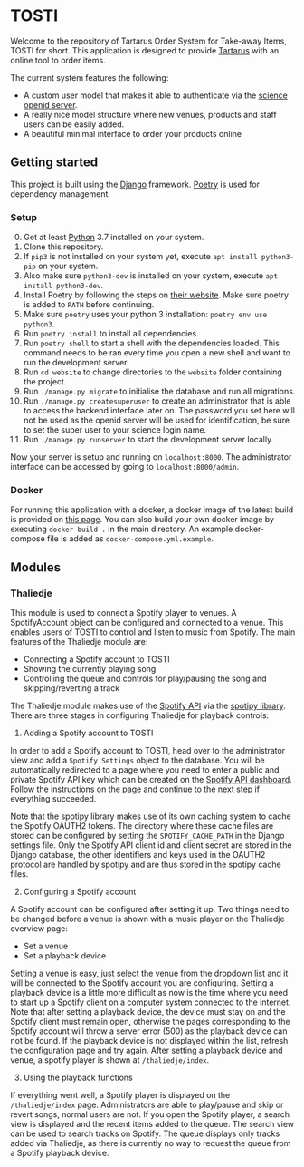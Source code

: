 # TOSTI

Welcome to the repository of Tartarus Order System for Take-away Items, TOSTI for short. This application is designed to provide [Tartarus](https://tartarus.science.ru.nl) with an online tool to order items.

The current system features the following:

- A custom user model that makes it able to authenticate via the [science openid server](https://openid.science.ru.nl).
- A really nice model structure where new venues, products and staff users can be easily added.
- A beautiful minimal interface to order your products online

## Getting started

This project is built using the [Django](https://github.com/django/django) framework. [Poetry](https://python-poetry.org) is used for dependency management.

### Setup

0. Get at least [Python](https://www.python.org) 3.7 installed on your system.
1. Clone this repository.
2. If ```pip3``` is not installed on your system yet, execute ```apt install python3-pip``` on your system.
3. Also make sure ```python3-dev``` is installed on your system, execute ```apt install python3-dev```.
4. Install Poetry by following the steps on [their website](https://python-poetry.org/docs/#installation). Make sure poetry is added to ```PATH``` before continuing.
5. Make sure `poetry` uses your python 3 installation: `poetry env use python3`.
6. Run `poetry install` to install all dependencies.
7. Run `poetry shell` to start a shell with the dependencies loaded. This command needs to be ran every time you open a new shell and want to run the development server.
8. Run ```cd website``` to change directories to the ```website``` folder containing the project.
9. Run ```./manage.py migrate``` to initialise the database and run all migrations.
10. Run ```./manage.py createsuperuser``` to create an administrator that is able to access the backend interface later on. The password you set here will not be used as the openid server will be used for identification, be sure to set the super user to your science login name.
11. Run ```./manage.py runserver``` to start the development server locally.

Now your server is setup and running on ```localhost:8000```. The administrator interface can be accessed by going to ```localhost:8000/admin```.

### Docker
For running this application with a docker, a docker image of the latest build is provided on [this page](https://hub.docker.com/repository/docker/larsvanrhijn/tosti). You can also build your own docker image by executing ```docker build .``` in the main directory. An example docker-compose file is added as ```docker-compose.yml.example```.


## Modules

### Thaliedje

This module is used to connect a Spotify player to venues. A SpotifyAccount object can be configured and connected to a venue. This enables users of TOSTI to control and listen to music from Spotify. The main features of the Thaliedje module are:

- Connecting a Spotify account to TOSTI
- Showing the currently playing song
- Controlling the queue and controls for play/pausing the song and skipping/reverting a track

The Thaliedje module makes use of the [Spotify API](https://developer.spotify.com) via the [spotipy library](https://spotipy.readthedocs.io/en/2.12.0/). There are three stages in configuring Thaliedje for playback controls:

1. Adding a Spotify account to TOSTI

In order to add a Spotify account to TOSTI, head over to the administrator view and add a `Spotify Settings` object to the database. You will be automatically redirected to a page where you need to enter a public and private Spotify API key which can be created on the [Spotify API dashboard](https://developer.spotify.com/dashboard/applications). Follow the instructions on the page and continue to the next step if everything succeeded.

Note that the spotipy library makes use of its own caching system to cache the Spotify OAUTH2 tokens. The directory where these cache files are stored can be configured by setting the `SPOTIFY_CACHE_PATH` in the Django settings file. Only the Spotify API client id and client secret are stored in the Django database, the other identifiers and keys used in the OAUTH2 protocol are handled by spotipy and are thus stored in the spotipy cache files.

2. Configuring a Spotify account

A Spotify account can be configured after setting it up. Two things need to be changed before a venue is shown with a music player on the Thaliedje overview page:

- Set a venue
- Set a playback device

Setting a venue is easy, just select the venue from the dropdown list and it will be connected to the Spotify account you are configuring. Setting a playback device is a little more difficult as now is the time where you need to start up a Spotify client on a computer system connected to the internet. Note that after setting a playback device, the device must stay on and the Spotify client must remain open, otherwise the pages corresponding to the Spotify account will throw a server error (500) as the playback device can not be found. If the playback device is not displayed within the list, refresh the configuration page and try again. After setting a playback device and venue, a spotify player is shown at `/thaliedje/index`.

3. Using the playback functions

If everything went well, a Spotify player is displayed on the `/thaliedje/index` page. Administrators are able to play/pause and skip or revert songs, normal users are not. If you open the Spotify player, a search view is displayed and the recent items added to the queue. The search view can be used to search tracks on Spotify. The queue displays only tracks added via Thaliedje, as there is currently no way to request the queue from a Spotify playback device.
